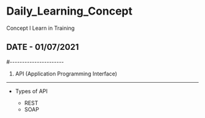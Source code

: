 # Daily_Learning_Concept
Concept I Learn in Training


## DATE - 01/07/2021
#----------------------

1) API (Application Programming Interface)
  --------------------------------------------
 - Types of API
 
     - REST
     - SOAP
